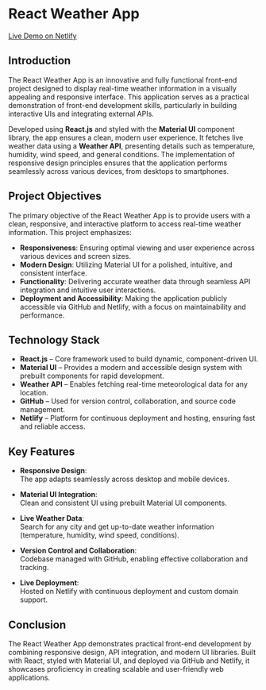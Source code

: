 # React Weather App

[Live Demo on Netlify](https://neoayus-react-weather-app.netlify.app/)

## Introduction

The React Weather App is an innovative and fully functional front-end project designed to display real-time weather information in a visually appealing and responsive interface. This application serves as a practical demonstration of front-end development skills, particularly in building interactive UIs and integrating external APIs.

Developed using **React.js** and styled with the **Material UI** component library, the app ensures a clean, modern user experience. It fetches live weather data using a **Weather API**, presenting details such as temperature, humidity, wind speed, and general conditions. The implementation of responsive design principles ensures that the application performs seamlessly across various devices, from desktops to smartphones.

## Project Objectives

The primary objective of the React Weather App is to provide users with a clean, responsive, and interactive platform to access real-time weather information. This project emphasizes:

- **Responsiveness**: Ensuring optimal viewing and user experience across various devices and screen sizes.
- **Modern Design**: Utilizing Material UI for a polished, intuitive, and consistent interface.
- **Functionality**: Delivering accurate weather data through seamless API integration and intuitive user interactions.
- **Deployment and Accessibility**: Making the application publicly accessible via GitHub and Netlify, with a focus on maintainability and performance.

## Technology Stack

- **React.js** – Core framework used to build dynamic, component-driven UI.
- **Material UI** – Provides a modern and accessible design system with prebuilt components for rapid development.
- **Weather API** – Enables fetching real-time meteorological data for any location.
- **GitHub** – Used for version control, collaboration, and source code management.
- **Netlify** – Platform for continuous deployment and hosting, ensuring fast and reliable access.

## Key Features

- **Responsive Design**:  
  The app adapts seamlessly across desktop and mobile devices.

- **Material UI Integration**:  
  Clean and consistent UI using prebuilt Material UI components.

- **Live Weather Data**:  
  Search for any city and get up-to-date weather information (temperature, humidity, wind speed, conditions).

- **Version Control and Collaboration**:  
  Codebase managed with GitHub, enabling effective collaboration and tracking.

- **Live Deployment**:  
  Hosted on Netlify with continuous deployment and custom domain support.

## Conclusion

The React Weather App demonstrates practical front-end development by combining responsive design, API integration, and modern UI libraries. Built with React, styled with Material UI, and deployed via GitHub and Netlify, it showcases proficiency in creating scalable and user-friendly web applications.